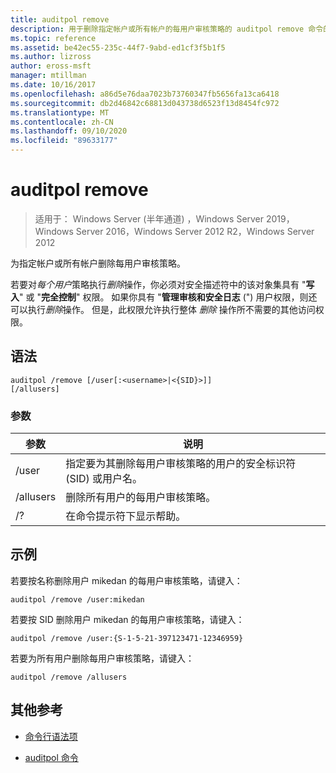 ```yaml
---
title: auditpol remove
description: 用于删除指定帐户或所有帐户的每用户审核策略的 auditpol remove 命令的参考文章。
ms.topic: reference
ms.assetid: be42ec55-235c-44f7-9abd-ed1cf3f5b1f5
ms.author: lizross
author: eross-msft
manager: mtillman
ms.date: 10/16/2017
ms.openlocfilehash: a86d5e76daa7023b73760347fb5656fa13ca6418
ms.sourcegitcommit: db2d46842c68813d043738d6523f13d8454fc972
ms.translationtype: MT
ms.contentlocale: zh-CN
ms.lasthandoff: 09/10/2020
ms.locfileid: "89633177"
---
```

# <a name="auditpol-remove"></a>auditpol remove

> 适用于： Windows Server (半年通道) ，Windows Server 2019，Windows Server 2016，Windows Server 2012 R2，Windows Server 2012

为指定帐户或所有帐户删除每用户审核策略。

若要对*每个用户*策略执行*删除*操作，你必须对安全描述符中的该对象集具有 "**写入**" 或 "**完全控制**" 权限。 如果你具有 "**管理审核和安全日志** (") 用户权限，则还可以执行*删除*操作。 但是，此权限允许执行整体 *删除* 操作所不需要的其他访问权限。

## <a name="syntax"></a>语法

```
auditpol /remove [/user[:<username>|<{SID}>]]
[/allusers]
```

### <a name="parameters"></a>参数

| 参数 | 说明 |
| ------- | -------- |
| /user | 指定要为其删除每用户审核策略的用户的安全标识符 (SID) 或用户名。 |
| /allusers | 删除所有用户的每用户审核策略。 |
| /? | 在命令提示符下显示帮助。 |

## <a name="examples"></a>示例

若要按名称删除用户 mikedan 的每用户审核策略，请键入：

```
auditpol /remove /user:mikedan
```

若要按 SID 删除用户 mikedan 的每用户审核策略，请键入：

```
auditpol /remove /user:{S-1-5-21-397123471-12346959}
```

若要为所有用户删除每用户审核策略，请键入：

```
auditpol /remove /allusers
```

## <a name="additional-references"></a>其他参考

- [命令行语法项](command-line-syntax-key.md)

- [auditpol 命令](auditpol.md)
